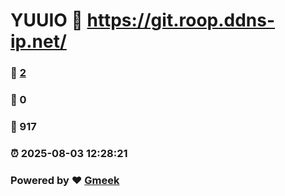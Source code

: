 # YUUIO :link: https://git.roop.ddns-ip.net/ 
### :page_facing_up: [2](https://git.roop.ddns-ip.net//tag.html) 
### :speech_balloon: 0 
### :hibiscus: 917 
### :alarm_clock: 2025-08-03 12:28:21 
### Powered by :heart: [Gmeek](https://github.com/Meekdai/Gmeek)
